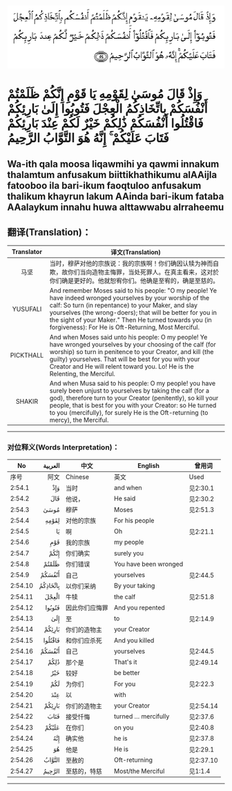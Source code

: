 ![002:054](images/002_054.gif)

#  وَإِذْ قَالَ مُوسَىٰ لِقَوْمِهِ يَا قَوْمِ إِنَّكُمْ ظَلَمْتُمْ أَنْفُسَكُمْ بِاتِّخَاذِكُمُ الْعِجْلَ فَتُوبُوا إِلَىٰ بَارِئِكُمْ فَاقْتُلُوا أَنْفُسَكُمْ ذَٰلِكُمْ خَيْرٌ لَكُمْ عِنْدَ بَارِئِكُمْ فَتَابَ عَلَيْكُمْ ۚ إِنَّهُ هُوَ التَّوَّابُ الرَّحِيمُ 

## Wa-ith qala moosa liqawmihi ya qawmi innakum thalamtum anfusakum biittikhathikumu alAAijla fatooboo ila bari-ikum faoqtuloo anfusakum thalikum khayrun lakum AAinda bari-ikum fataba AAalaykum innahu huwa alttawwabu alrraheemu

## 翻译(Translation)：

| Translator | 译文(Translation)                                            |
| :--------: | ------------------------------------------------------------ |
|    马坚    | 当时，穆萨对他的宗族说：我的宗族啊！你们确因认犊为神而自欺，故你们当向造物主悔罪，当处死罪人。在真主看来，这对於你们确是更好的。他就恕宥你们。他确是至宥的，确是至慈的。 |
|  YUSUFALI  | And remember Moses said to his people: "O my people! Ye have indeed wronged yourselves by your worship of the calf: So turn (in repentance) to your Maker, and slay yourselves (the wrong-doers); that will be better for you in the sight of your Maker." Then He turned towards you (in forgiveness): For He is Oft-Returning, Most Merciful. |
| PICKTHALL  | And when Moses said unto his people: O my people! Ye have wronged yourselves by your choosing of the calf (for worship) so turn in penitence to your Creator, and kill (the guilty) yourselves. That will be best for you with your Creator and He will relent toward you. Lo! He is the Relenting, the Merciful. |
|   SHAKIR   | And when Musa said to his people: O my people! you have surely been unjust to yourselves by taking the calf (for a god), therefore turn to your Creator (penitently), so kill your people, that is best for you with your Creator: so He turned to you (mercifully), for surely He is the Oft-returning (to mercy), the Merciful. |

---

### 对位释义(Words Interpretation)：

| No      |  العربية | 中文           | English               | 曾用词    |
| ------- | -------: | -------------- | --------------------- | --------- |
| 序号    |     阿文 | Chinese        | 英文                  | Used      |
| 2:54.1  |      وَإِذْ | 当时           | and when              | 见2:30.1  |
| 2:54.2  |      قَالَ | 他说，         | He said               | 见2:30.2  |
| 2:54.3  |     مُوسَىٰ | 穆萨           | Moses                 | 见2:51.3  |
| 2:54.4  |    لِقَوْمِهِ | 对他的宗族     | For his people        |           |
| 2:54.5  |       يَا | 啊             | Oh                    | 见2:21.1  |
| 2:54.6  |      قَوْمِ | 我的宗族       | my people             |           |
| 2:54.7  |     إِنَّكُمْ | 你们确实       | surely you            |           |
| 2:54.8  |    ظَلَمْتُمْ | 你们错误       | You have been wronged |           |
| 2:54.9  |   أَنْفُسَكُمْ | 自己           | yourselves            | 见2:44.5  |
| 2:54.10 | بِاتِّخَاذِكُمُ | 以你们采纳     | By your taking        |           |
| 2:54.11 |    الْعِجْلَ | 牛犊           | the calf              | 见2:51.8  |
| 2:54.12 |   فَتُوبُوا | 因此你们应悔罪 | And you repented      |           |
| 2:54.13 |      إِلَىٰ | 至             | to                    | 见2:14.9  |
| 2:54.14 |   بَارِئِكُمْ | 你们的造物主   | your Creator          |           |
| 2:54.15 |  فَاقْتُلُوا | 和你们应杀死   | And you killed        |           |
| 2:54.16 |   أَنْفُسَكُمْ | 自己           | yourselves            | 见2:44.5  |
| 2:54.17 |     ذَٰلِكُمْ | 那个是         | That's it             | 见2:49.14 |
| 2:54.18 |      خَيْرٌ | 较好           | be better             |           |
| 2:54.19 |      لَكُمْ | 为你们         | For you               | 见2:22.3  |
| 2:54.20 |      عِنْدَ | 以             | with                  |           |
| 2:54.21 |   بَارِئِكُمْ | 你们的造物主   | your Creator          | 见2:54.14 |
| 2:54.22 |     فَتَابَ | 接受忏悔       | turned … mercifully   | 见2:37.6  |
| 2:54.23 |    عَلَيْكُمْ | 在你们         | on you                | 见2:40.8  |
| 2:54.24 |      إِنَّهُ | 确实他         | he is                 | 见2:37.8  |
| 2:54.25 |       هُوَ | 他是           | He is                 | 见2:29.1  |
| 2:54.26 |   التَّوَّابُ | 至赦的         | Oft-returning         | 见2:37.10 |
| 2:54.27 |   الرَّحِيمُ | 至慈的，特慈   | Most/the Merciful     | 见1:1.4   |

---
